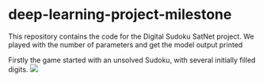 # deep-learning-project-milestone

This repository contains the code for the Digital Sudoku SatNet project. We played with the number of parameters and get the model output printed


Firstly the game started with an unsolved Sudoku, with several initially filled digits. 
![](imagegs/initial%Sudoku.jpg)
